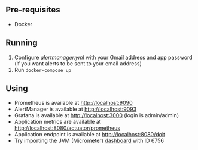## Pre-requisites

* Docker

## Running

1. Configure *alertmanager.yml* with your Gmail address and app
password (if you want alerts to be sent to your email address)
1. Run `docker-compose up`

## Using

* Prometheus is available at [http://localhost:9090](http://localhost:9090)
* AlertManager is available at [http://localhost:9093](http://localhost:9093)
* Grafana is available at [http://localhost:3000](http://localhost:3000) (login is admin/admin)
* Application metrics are available at [http://localhost:8080/actuator/prometheus](http://localhost:8080/actuator/prometheus)
* Application endpoint is available at [http://localhost:8080/doit](http://localhost:8080/doit)
* Try importing the JVM (Micrometer) [dashboard](https://grafana.com/grafana/dashboards/6756) with ID 6756

